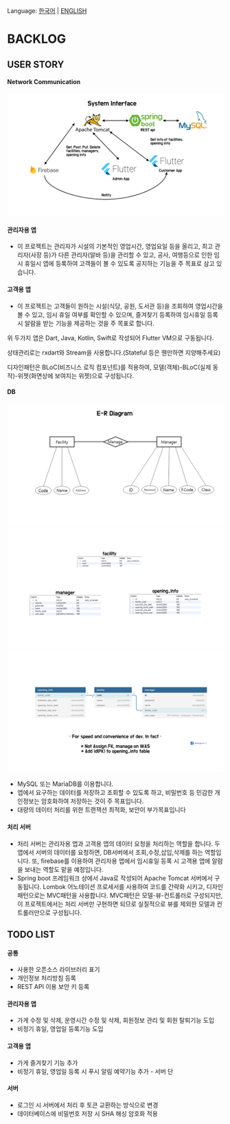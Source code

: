 Language: [한국어](BACKLOG.md) | [ENGLISH](BACKLOG-EN.md)

# BACKLOG

## USER STORY

#### Network Communication
![](/page_assets/images/network.png)

#### 관리자용 앱
 - 이 프로젝트는 관리자가 시설의 기본적인 영업시간, 영업요일 등을 올리고, 최고 관리자(사장 등)가 다른 관리자(알바 등)을 관리할 수 있고, 공사, 여행등으로 인한 임시 휴일시 앱에 등록하여 고객들이 볼 수 있도록 공지하는 기능을 주 목표로 삼고 있습니다.

#### 고객용 앱
 - 이 프로젝트는 고객들이 원하는 시설(식당, 공원, 도서관 등)을 조회하여 영업시간을 볼 수 있고, 임시 휴일 여부를 확인할 수 있으며, 즐겨찾기 등록하여 임시휴일 등록시 알람을 받는 기능을 제공하는 것을 주 목표로 합니다.

위 두가지 앱은 Dart, Java, Kotlin, Swift로 작성되어 Flutter VM으로 구동됩니다.

상태관리로는 rxdart와 Stream을 사용합니다.(Stateful 등은 웬만하면 지양해주세요)

디자인패턴은 BLoC(비즈니스 로직 컴포넌트)를 적용하여, 모델(객체)-BLoC(실제 동작)-위젯(화면상에 보여지는 위젯)으로 구성됩니다.

#### DB

![](/page_assets/images/e-r_diagram.png)
![](/page_assets/images/db_schema.png)
![](/page_assets/images/db_schema2.png)

- MySQL 또는 MariaDB를 이용합니다.
- 앱에서 요구하는 데이터를 저장하고 조회할 수 있도록 하고, 비밀번호 등 민감한 개인정보는 암호화하여 저장하는 것이 주 목표입니다.
- 대량의 데이터 처리를 위한 트랜잭션 최적화, 보안이 부가목표입니다

#### 처리 서버
- 처리 서버는 관리자용 앱과 고객용 앱의 데이터 요청을 처리하는 역할을 합니다. 두 앱에서 서버의 데이터를 요청하면, DB서버에서 조회,수정,삽입,삭제를 하는 역할입니다. 또, firebase를 이용하여 관리자용 앱에서 임시휴일 등록 시 고객용 앱에 알람을 보내는 역할도 맡을 예정입니다. 
- Spring boot 프레임워크 상에서 Java로 작성되어 Apache Tomcat 서버에서 구동됩니다. Lombok 어노테이션 프로세서를 사용하여 코드를 간략화 시키고, 디자인패턴으로는 MVC패턴을 사용합니다. MVC패턴은 모델-뷰-컨트롤러로 구성되지만, 이 프로젝트에서는 처리 서버만 구현하면 되므로 실질적으로 뷰를 제외한 모델과 컨트롤러만으로 구성됩니다.

## TODO LIST

#### 공통
- 사용한 오픈소스 라이브러리 표기
- 개인정보 처리방침 등록
- REST API 이용 보안 키 등록

#### 관리자용 앱
- 가게 수정 및 삭제, 운영시간 수정 및 삭제, 회원정보 관리 및 회원 탈퇴기능 도입
- 비정기 휴일, 영업일 등록기능 도입

#### 고객용 앱
- 가게 즐겨찾기 기능 추가
- 비정기 휴일, 영업일 등록 시 푸시 알림 예약기능 추가 - 서버 단

#### 서버
- 로그인 시 서버에서 처리 후 토큰 교환하는 방식으로 변경
- 데이터베이스에 비밀번호 저장 시 SHA 해싱 암호화 적용